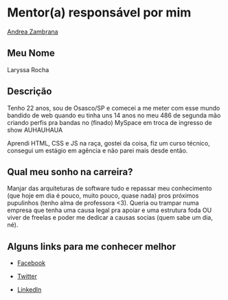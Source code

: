 # Mentor(a) responsável por mim

[Andrea Zambrana](/profiles/mentors/profiles/andrea_zambrana.md)

## Meu Nome

Laryssa Rocha 

## Descrição

Tenho 22 anos, sou de Osasco/SP e comecei a me meter com esse mundo bandido de web quando eu tinha uns 14 anos no meu 486 de segunda mão criando perfis pra bandas no (finado) MySpace em troca de ingresso de show AUHAUHAUA

Aprendi HTML, CSS e JS na raça, gostei da coisa, fiz um curso técnico, consegui um estágio em agência e não parei mais desde então.

## Qual meu sonho na carreira?

Manjar das arquiteturas de software tudo e repassar meu conhecimento (que hoje em dia é pouco, muito pouco, quase nada) pros próximos pupulinhos (tenho alma de professora <3).
Queria ou trampar numa empresa que tenha uma causa legal pra apoiar e uma estrutura foda OU viver de freelas e poder me dedicar a causas socias (quem sabe um dia, né).

## Alguns links para me conhecer melhor

- [Facebook](https://facebook.com/laryro)

- [Twitter](https://twitter.com/laryro)

- [LinkedIn](https://linkedin.com/in/laryro)
